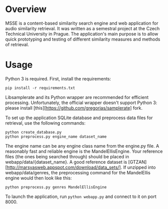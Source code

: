 # Overview 

MSSE is a content-based similarity search engine and web application for audio similarity retrieval. It was written as a semestral project at the Czech Technical University in Prague. The application's main purpose is to allow quick prototyping and testing of different similarity measures and methods of retrieval.

# Usage

Python 3 is required. First, install the requirements:

```
pip install -r requirements.txt
```

Libsamplerate and its Python wrapper are recommended for efficient processing. Unfortunately, the official wrapper doesn't support Python 3: please install [this][https://github.com/gregorias/samplerate] fork.

To set up the application SQLite database and preprocess data files for retrieval, use the following commands:

```
python create_database.py
python preprocess.py engine_name dataset_name
```

The engine name can be any engine class name from the engine.py file. A reasonably fast and reliable engine is the MandelEllisEngine. Your reference files (the ones being searched through) should be placed in webapp/data/{dataset_name}. A good reference dataset is [GTZAN][http://marsyasweb.appspot.com/download/data_sets/]. If unzipped into webapp/data/genres, the preprocessing command for the MandelEllis engine would then look like this:

```
python preprocess.py genres MandelEllisEngine
```

To launch the application, run `python webapp.py` and connect to it on port 8000. 
